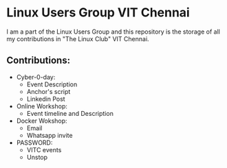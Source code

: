 # Linux Users Group VIT Chennai
I am a part of the Linux Users Group and this repository is the storage of all my contributions in "The Linux Club" VIT Chennai.

## Contributions:
- Cyber-0-day:
  - Event Description
  - Anchor's script
  - Linkedin Post
- Online Workshop:
  - Event timeline and Description
- Docker Wokshop:
  - Email
  - Whatsapp invite
- PASSWORD:
  - VITC events
  - Unstop